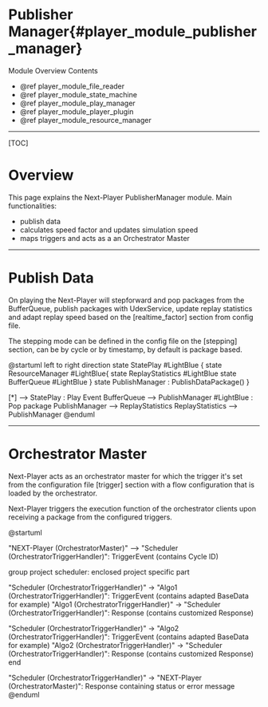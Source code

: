 Publisher Manager{#player_module_publisher_manager}
==============

Module Overview Contents
* @ref player_module_file_reader
* @ref player_module_state_machine
* @ref player_module_play_manager
* @ref player_module_player_plugin
* @ref player_module_resource_manager

___

[TOC]

# Overview

This page explains the Next-Player PublisherManager module.
Main functionalities:
* publish data</li>
* calculates speed factor and updates simulation speed
* maps triggers and acts as a an Orchestrator Master
___

# Publish Data
On playing the Next-Player will stepforward and pop packages from the BufferQueue, publish packages with UdexService, update replay statistics and adapt replay speed based on the [realtime_factor] section from config file.

The stepping mode can be defined in the config file on the [stepping] section, can be by cycle or by timestamp, by default is package based.

@startuml
left to right direction
state StatePlay #LightBlue {
    state ResourceManager #LightBlue{
        state ReplayStatistics #LightBlue
        state BufferQueue #LightBlue
    }
    state PublishManager : PublishDataPackage()
}

[*] --> StatePlay : Play Event
BufferQueue --> PublishManager #LightBlue : Pop package 
PublishManager --> ReplayStatistics
ReplayStatistics --> PublishManager 
@enduml

___

# Orchestrator Master
Next-Player acts as an orchestrator master for which the trigger it's set from the configuration file [trigger] section with a flow configuration that is loaded by the orchestrator.

Next-Player triggers the execution function of the orchestrator clients upon receiving a package from the configured triggers.

@startuml

"NEXT-Player (OrchestratorMaster)" --> "Scheduler (OrchestratorTriggerHandler)": TriggerEvent (contains Cycle ID)

group project scheduler: enclosed project specific part

"Scheduler (OrchestratorTriggerHandler)" -> "Algo1 (OrchestratorTriggerHandler)": TriggerEvent (contains adapted BaseData for example)
"Algo1 (OrchestratorTriggerHandler)" -> "Scheduler (OrchestratorTriggerHandler)": Response (contains customized Response)

"Scheduler (OrchestratorTriggerHandler)" -> "Algo2 (OrchestratorTriggerHandler)": TriggerEvent (contains adapted BaseData for example)
"Algo2 (OrchestratorTriggerHandler)" -> "Scheduler (OrchestratorTriggerHandler)": Response (contains customized Response)
end

"Scheduler (OrchestratorTriggerHandler)" -> "NEXT-Player (OrchestratorMaster)": Response containing status or error message
@enduml
